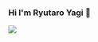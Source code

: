 ### Hi I'm Ryutaro Yagi 👋

<a href="https://github.com/YagiRyu/github-readme-stats">
   <img align="left" src="https://github-readme-stats.vercel.app/api/top-langs/?username=YagiRyu&theme=vue-dark&show_icons=true&layout=compact" />
</a>

